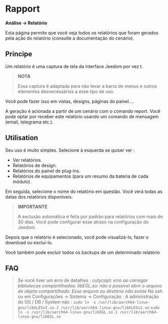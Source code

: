 # Rapport
**Análise → Relatório**

Esta página permite que você veja todos os relatórios que foram gerados pela ação do relatório (consulte a documentação do cenário).

## Principe

Um relatório é uma captura de tela da interface Jeedom por vez t.

> **NOTA**
>
> Essa captura é adaptada para não levar a barra de menus e outros elementos desnecessários a esse tipo de uso.

Você pode fazer isso em vistas, designs, páginas do painel....

A geração é acionada a partir de um cenário com o comando report.
Você pode optar por receber este relatório usando um comando de mensagem (email, telegrama etc.).

## Utilisation

Seu uso é muito simples. Selecione à esquerda se quiser ver :

- Ver relatórios.
- Relatórios de design.
- Relatórios do painel de plug-ins.
- Relatórios de equipamentos (para um resumo da bateria de cada módulo).

Em seguida, selecione o nome do relatório em questão. Você verá todas as datas dos relatórios disponíveis.

> **IMPORTANTE**
>
> A exclusão automática é feita por padrão para relatórios com mais de 30 dias. Você pode configurar esse atraso na configuração do Jeedom.

Depois que o relatório é selecionado, você pode visualizá-lo, fazer o download ou excluí-lo.

Você também pode excluir todos os backups de um determinado relatório

## FAQ

> Se você tiver um erro de detalhes :
> *cutycapt: erro ao carregar bibliotecas compartilhadas: libEGL.so: não é possível abrir o arquivo de objeto compartilhado: Esse arquivo ou diretório não existe*
> No ssh ou em Configurações → Sistema → Configuração : A administração do OS / DB / System não :
> ``````sudo ln -s /usr/lib/aarch64-linux-gnu/libGLESv2.so.2 /usr/lib/aarch64-linux-gnu/libGLESv2.so``````
> ``````sudo ln -s /usr/lib/aarch64-linux-gnu/libEGL.so.1 /usr/lib/aarch64-linux-gnu/libEGL.so``````
